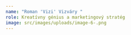 ```yaml
---
name: "Roman 'Vizi' Vizváry "
role: Kreatívny génius a marketingový stratég
image: src/images/uploads/image-6-.png
---
```

